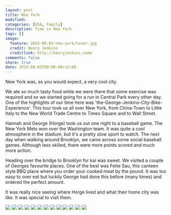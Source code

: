 ```yaml
---
layout: post
title: New York
modified:
categories: [USA, Family]
description: Time in New York
tags: []
image:
  feature: 2015-08-03-new-york/cover.jpg
  credit: Henry Jenkins
  creditlink: http://henryjenkins.name
comments: false
share: true
date: 2015-08-03T00:00:00+12:00
---
```

New York was, as you would expect, a very cool city.

We ate so much tasty food while we were there that some exercise was required
and so we started going for a run in Central Park every other day.  One of the
highlights of our time here was 'the-George-Jenkins-City-Bike-Experience'. This
tour took us all over New York, from China-Town to Little Italy to the New
World Trade Centre to Times Square and to Wall Street.

Hannah and George (Horge) took us out one night to a baseball game. The New
York Mets won over the Washington team. It was quite a cool atmosphere in the
stadium, but it's a pretty slow sport to watch. The next day when walking around
Brooklyn, we came across some social baseball games. Although less skilled,
there were more points scored and much more action.

Heading over the bridge to Brooklyn for kai was sweet. We visited a couple of
Georges favourite places. One of the best was Fette Sau, this canteen style BBQ place where you
order your cooked meat by the pound. It was too easy to over eat but luckily George had done this before (many times)
and ordered the perfect amount.

It was really nice seeing where Horge lived and what their home city was like.
It was special to visit them.

<img src="/images/2015-08-03-new-york/IMG_20150801_125700.jpg">

<img src="/images/2015-08-03-new-york/IMG_20150729_125328.jpg">

<img src="/images/2015-08-03-new-york/IMG_20150804_083506.jpg">

<img src="/images/2015-08-03-new-york/IMG_20150801_103915.jpg">

<img src="/images/2015-08-03-new-york/PANO_20150801_103736.jpg">

<img src="/images/2015-08-03-new-york/IMG_20150731_134313.jpg">

<img src="/images/2015-08-03-new-york/IMG_20150729_104015.jpg">

<img src="/images/2015-08-03-new-york/IMG_20150801_104019.jpg">

<img src="/images/2015-08-03-new-york/IMG_20150803_125330.jpg">

<img src="/images/2015-08-03-new-york/IMG_20150731_191938.jpg">

<img src="/images/2015-08-03-new-york/IMG_20150731_181749.jpg">

<img src="/images/2015-08-03-new-york/IMG_20150801_103836.jpg">

<img src="/images/2015-08-03-new-york/IMG_20150729_105424.jpg">

